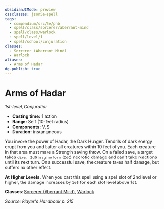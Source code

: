 ```yaml
---
obsidianUIMode: preview
cssclasses: json5e-spell
tags:
  - compendium/src/5e/phb
  - spell/class/sorcerer/aberrant-mind
  - spell/class/warlock
  - spell/level/1
  - spell/school/conjuration
classes:
  - Sorcerer (Aberrant Mind)
  - Warlock
aliases:
  - Arms of Hadar
dg-publish: true
---
```

# Arms of Hadar
*1st-level, Conjuration*  

- **Casting time:** 1 action
- **Range:** Self (10-feet radius)
- **Components:** V, S
- **Duration:** Instantaneous

You invoke the power of Hadar, the Dark Hunger. Tendrils of dark energy erupt from you and batter all creatures within 10 feet of you. Each creature in that area must make a Strength saving throw. On a failed save, a target takes `dice: 2d6|avg|noform` (`2d6`) necrotic damage and can't take reactions until its next turn. On a successful save, the creature takes half damage, but suffers no other effect.

**At Higher Levels.** When you cast this spell using a spell slot of 2nd level or higher, the damage increases by `1d6` for each slot level above 1st.

**Classes**: [Sorcerer (Aberrant Mind)](/Admin/CLI/classes/sorcerer-aberrant-mind-tce.md), [Warlock](/Admin/CLI/classes/warlock.md)

*Source: Player's Handbook p. 215*